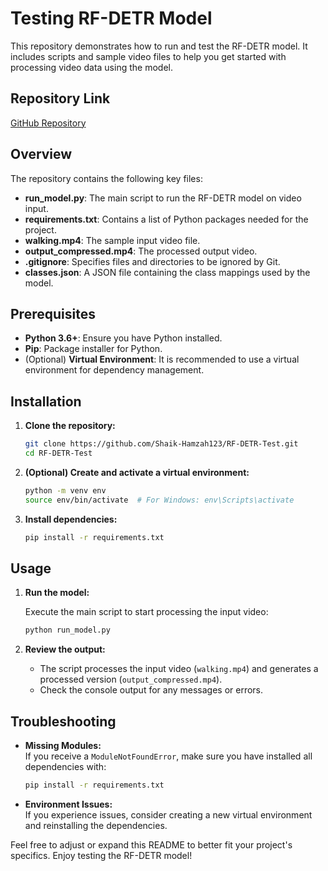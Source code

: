 # Testing RF-DETR Model

This repository demonstrates how to run and test the RF-DETR model. It includes scripts and sample video files to help you get started with processing video data using the model.

## Repository Link

[GitHub Repository](https://github.com/Shaik-Hamzah123/RF-DETR-Test)

## Overview

The repository contains the following key files:
- **run_model.py**: The main script to run the RF-DETR model on video input.
- **requirements.txt**: Contains a list of Python packages needed for the project.
- **walking.mp4**: The sample input video file.
- **output_compressed.mp4**: The processed output video.
- **.gitignore**: Specifies files and directories to be ignored by Git.
- **classes.json**: A JSON file containing the class mappings used by the model.

## Prerequisites

- **Python 3.6+**: Ensure you have Python installed.
- **Pip**: Package installer for Python.
- (Optional) **Virtual Environment**: It is recommended to use a virtual environment for dependency management.

## Installation

1. **Clone the repository:**

   ```bash
   git clone https://github.com/Shaik-Hamzah123/RF-DETR-Test.git
   cd RF-DETR-Test
   ```

2. **(Optional) Create and activate a virtual environment:**

   ```bash
   python -m venv env
   source env/bin/activate  # For Windows: env\Scripts\activate
   ```

3. **Install dependencies:**

   ```bash
   pip install -r requirements.txt
   ```

## Usage

1. **Run the model:**

   Execute the main script to start processing the input video:

   ```bash
   python run_model.py
   ```

2. **Review the output:**

   - The script processes the input video (`walking.mp4`) and generates a processed version (`output_compressed.mp4`).
   - Check the console output for any messages or errors.

## Troubleshooting

- **Missing Modules:**  
  If you receive a `ModuleNotFoundError`, make sure you have installed all dependencies with:
  
  ```bash
  pip install -r requirements.txt
  ```

- **Environment Issues:**  
  If you experience issues, consider creating a new virtual environment and reinstalling the dependencies.


Feel free to adjust or expand this README to better fit your project's specifics. Enjoy testing the RF-DETR model!
